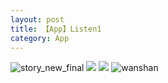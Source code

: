 ```yaml
---
layout: post
title: 【App】Listen1
category: App
---
```

![story_new_final](http://se6jhw04b.hd-bkt.clouddn.com/img/story_new_final_0322.png)
![](http://se6jnduj5.hd-bkt.clouddn.com/img/app-220508-fragment-top.png)
![](http://se6jnduj5.hd-bkt.clouddn.com/img/app-220508-listen1.png)
![wanshan](http://se6jhw04b.hd-bkt.clouddn.com/img/wanshan.png)
